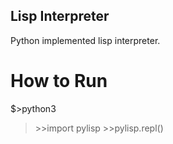## Lisp Interpreter

Python implemented lisp interpreter.

# How to Run
$>python3 
>\>\>import pylisp
>\>\>pylisp.repl()


